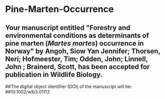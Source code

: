 # Pine-Marten-Occurrence

## Your manuscript entitled "Forestry and environmental conditions as determinants of pine marten (<i>Martes martes</i>) occurrence in Norway" by Angoh, Siow Yan Jennifer; Thorsen, Neri; Hofmeester, Tim; Odden, John; Linnell, John ; Brainerd, Scott,  has been accepted for publication in Wildlife Biology.

##The digital object identifier (DOI) of the manuscript will be:
##10.1002/wlb3.01113
